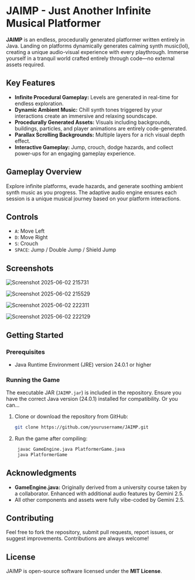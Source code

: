 

# JAIMP - Just Another Infinite Musical Platformer
**JAIMP** is an endless, procedurally generated platformer written entirely in Java. Landing on platforms dynamically generates calming synth music(lol), creating a unique audio-visual experience with every playthrough. Immerse yourself in a tranquil world crafted entirely through code—no external assets required.

## Key Features

* **Infinite Procedural Gameplay:** Levels are generated in real-time for endless exploration.
* **Dynamic Ambient Music:** Chill synth tones triggered by your interactions create an immersive and relaxing soundscape.
* **Procedurally Generated Assets:** Visuals including backgrounds, buildings, particles, and player animations are entirely code-generated.
* **Parallax Scrolling Backgrounds:** Multiple layers for a rich visual depth effect.
* **Interactive Gameplay:** Jump, crouch, dodge hazards, and collect power-ups for an engaging gameplay experience.

## Gameplay Overview

Explore infinite platforms, evade hazards, and generate soothing ambient synth music as you progress. The adaptive audio engine ensures each session is a unique musical journey based on your platform interactions.

## Controls

* `A`: Move Left
* `D`: Move Right
* `S`: Crouch
* `SPACE`: Jump / Double Jump / Shield Jump

## Screenshots

![Screenshot 2025-06-02 215731](https://github.com/user-attachments/assets/fd5ca7ea-7317-4e58-97c6-0b44dcb6cf7c)

![Screenshot 2025-06-02 215529](https://github.com/user-attachments/assets/1233f8eb-1c79-41a6-b34e-5078657ff3df)

![Screenshot 2025-06-02 222311](https://github.com/user-attachments/assets/7d201f70-8dd9-4b0d-9d9d-881314e13be4)

![Screenshot 2025-06-02 222129](https://github.com/user-attachments/assets/5493f245-5419-4299-af11-6626eb3c764a)


## Getting Started

### Prerequisites

* Java Runtime Environment (JRE) version 24.0.1 or higher

### Running the Game

The executable JAR (`JAIMP.jar`) is included in the repository.
Ensure you have the correct Java version (24.0.1) installed for compatibility.
Or you can...

1. Clone or download the repository from GitHub:

   ```bash
   git clone https://github.com/yourusername/JAIMP.git
   ```

2. Run the game after compiling:

   ```bash
    javac GameEngine.java PlatformerGame.java
    java PlatformerGame
   ```

## Acknowledgments

* **GameEngine.java:** Originally derived from a university course taken by a collaborator. Enhanced with additional audio features by Gemini 2.5.
* All other components and assets were fully vibe-coded by Gemini 2.5.

## Contributing

Feel free to fork the repository, submit pull requests, report issues, or suggest improvements. Contributions are always welcome!

## License

JAIMP is open-source software licensed under the **MIT License**.

